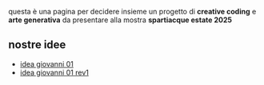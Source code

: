 questa è una pagina per decidere insieme un progetto di **creative coding** e **arte generativa** da presentare alla mostra **spartiacque estate 2025**


## nostre idee
* [idea giovanni 01](idea_giovanni_01.md)
* [idea giovanni 01 rev1](idea_giovanni_01_rev_1.md)